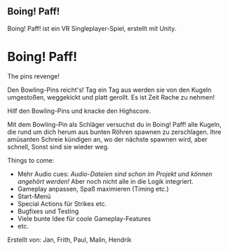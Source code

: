 ## Boing! Paff!

Boing! Paff! ist ein VR Singleplayer-Spiel, erstellt mit Unity.

# Boing! Paff!
The pins revenge!

Den Bowling-Pins reicht's!
Tag ein Tag aus werden sie von den Kugeln umgestoßen, weggekickt und platt gerollt.
Es ist Zeit Rache zu nehmen!

Hilf den Bowling-Pins und knacke den Highscore.

Mit dem Bowling-Pin als Schläger versuchst du in Boing! Paff! alle Kugeln, die rund um dich herum aus bunten Röhren spawnen zu zerschlagen. Ihre amüsanten Schreie kündigen an, wo der nächste spawnen wird, aber schnell, Sonst sind sie wieder weg.

Things to come: 
- Mehr Audio cues: *Audio-Dateien sind schon im Projekt und können angehört werden!* Aber noch nicht alle in die Logik integriert.
- Gameplay anpassen, Spaß maximieren (Timing etc.)
- Start-Menü
- Special Actions für Strikes etc.
- Bugfixes und Testing
- Viele bunte Idee für coole Gameplay-Features
- etc.

Erstellt von: Jan, Frith, Paul, Malin, Hendrik
